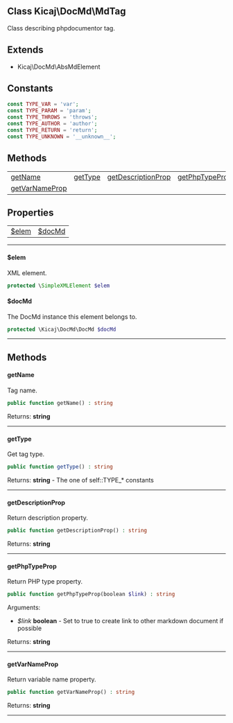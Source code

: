 ## Class Kicaj\DocMd\MdTag
Class describing phpdocumentor tag.

## Extends

- Kicaj\DocMd\AbsMdElement

## Constants

```php
const TYPE_VAR = 'var';
const TYPE_PARAM = 'param';
const TYPE_THROWS = 'throws';
const TYPE_AUTHOR = 'author';
const TYPE_RETURN = 'return';
const TYPE_UNKNOWN = '__unknown__';
```

## Methods

|                                            |                                            |                                            |                                            |
| ------------------------------------------ | ------------------------------------------ | ------------------------------------------ | ------------------------------------------ |
|            [getName](#getname)             |            [getType](#gettype)             | [getDescriptionProp](#getdescriptionprop)  |     [getPhpTypeProp](#getphptypeprop)      |
|     [getVarNameProp](#getvarnameprop)      |                   [](#)                    |                   [](#)                    |                   [](#)                    |

## Properties

|                    |                    |
| ------------------ | ------------------ |
|   [$elem](#elem)   |  [$docMd](#docmd)  |

-------

#### $elem
XML element.

```php
protected \SimpleXMLElement $elem
```

#### $docMd
The DocMd instance this element belongs to.

```php
protected \Kicaj\DocMd\DocMd $docMd
```

-------
## Methods
#### getName
Tag name.
```php
public function getName() : string
```

Returns: **string**

-------
#### getType
Get tag type.
```php
public function getType() : string
```

Returns: **string** - The one of self::TYPE_* constants

-------
#### getDescriptionProp
Return description property.
```php
public function getDescriptionProp() : string
```

Returns: **string**

-------
#### getPhpTypeProp
Return PHP type property.
```php
public function getPhpTypeProp(boolean $link) : string
```
Arguments:
- _$link_ **boolean** - Set to true to create link to other markdown document if possible

Returns: **string**

-------
#### getVarNameProp
Return variable name property.
```php
public function getVarNameProp() : string
```

Returns: **string**

-------
